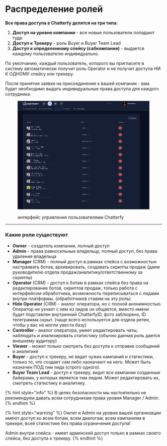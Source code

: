 # Распределение ролей

**Все права доступа в Chatterfy делятся на три типа:**

1. **Доступ на уровне компании** - все новые пользователи попадают туда
2. **Доступ к Трекеру** - роль Buyer и Buyer Team Lead
3. **Доступ к определенному спейсу (сабкомпания)** - выдается каждому пользователю индивидуально.

По умолчанию, каждый пользователь, которого вы пригласите в систему автоматически получит роль Operator и не получит доступа НИ К ОДНОМУ спейсу или трекеру.&#x20;

После принятия заявки на присоединение к вашей компании - вам будет необходимо выдать индивидуальные права доступа для каждого сотрудника.&#x20;

<figure><img src="../../../.gitbook/assets/CleanShot 2024-09-28 at 02.02.17@2x (2).png" alt=""><figcaption><p>интерфейс управления пользователями Chatterfy</p></figcaption></figure>

***

### Какие роли существуют

* **Owner** - создатель компании, полный доступ
* **Admin** - права равносильные владельцу, полный доступ, без права удаления владельца
* **Manager** (CRM) - полный доступ в рамках спейса с возможностью настраивать ботов, архивировать, создавать скрипты продаж (даем руководителю отдела продаж/аналитику/ответственному за скрипты)
* **Operator** (CRM) - доступ к ботам в рамках спейса без права на редактирование ботов, скриптов продаж, только работа с интерфейсом обработчика, возможность переписываться с лидами внутри платформы. (обработчиков ставим на эту роль)
* **Hide Operator** (CRM) - аналог оператора, но с полной анонимностью. Оператор не узнает с кем из лидов он общается, вместо имени будет подставлен внутренний ChatterfyID, фото заблюрено, ID телеграмма скрыт. (чаще всего используется для отдела ретен, чтобы у вас не могли увести базу)
* **Controller** - аналог оператора, умеет редактировать чаты, наблюдать и анализировать статистику (обычно данная роль дается внешнему аудитору)
* **Viewer** - может только смотреть без доступа к отправке сообщений и аналитике
* **Buyer** - доступ к трекеру, не видит чужих кампаний и статистики, только то, что создает сам либо назначают на него. Может быть назначен ПОД тим лида (строго одного).
* **Buyer Team Lead** - доступ к трекеру, видит все кампании созданные байерами, у которых является тим лидом. Может редактировать их, смотреть статистику и аналитику.&#x20;



{% hint style="info" %}
В целях безопасности мы настоятельно не рекомендуем давать всем сотрудникам права уровня Manager / Admin.
{% endhint %}

{% hint style="warning" %}
Owner и Admin на уровне вашей организации имеют доступ ко всем ботам, всем диалогам, всем кампаниям в трекере, всей статистике без права ограничения доступа!

Admin внутри спейса - имеет админский доступ только в рамках своего спейса, без доступа к трекеру.
{% endhint %}
